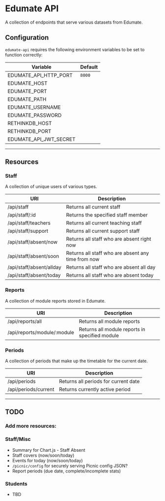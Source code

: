 # Edumate API

A collection of endpoints that serve various datasets from Edumate.

## Configuration

`edumate-api` requires the following environment variables to be set to function correctly:

Variable               | Default
-----------------------|--------
EDUMATE_API_HTTP_PORT  | `8000`
EDUMATE_HOST           |
EDUMATE_PORT           |
EDUMATE_PATH           |
EDUMATE_USERNAME       |
EDUMATE_PASSWORD       |
RETHINKDB_HOST         |
RETHINKDB_PORT         |
EDUMATE_API_JWT_SECRET |

---

## Resources

### Staff

A collection of unique users of various types.

URI                      | Description
-------------------------|----------------------------------------------------
/api/staff               | Returns all current staff
/api/staff/:id           | Returns the specified staff member
/api/staff/teachers      | Returns all current teaching staff
/api/staff/support       | Returns all current support staff
/api/staff/absent/now    | Returns all staff who are absent right now
/api/staff/absent/soon   | Returns all staff who are absent any time from now
/api/staff/absent/allday | Returns all staff who are absent all day
/api/staff/absent/today  | Returns all staff who are absent today

### Reports

A collection of module reports stored in Edumate.

URI                           | Description
------------------------------|-----------------------------------------------
/api/reports/all              | Returns all module reports
/api/reports/module/:module   | Returns all module reports in specified module

### Periods

A collection of periods that make up the timetable for the current date.

URI                    | Description
-----------------------|-------------------------------------
/api/periods           | Returns all periods for current date
/api/periods/current   | Returns currently active period

---

## TODO

### Add more resources:

### Staff/Misc

 - Summary for Chart.js - Staff Absent
 - Staff covers (now/soon/today)
 - Events for today (now/soon/today)
 - `/picnic/config` for securely serving Picnic config JSON?
 - Report periods (due date, complete/incomplete stats)

### Students

 - TBD
